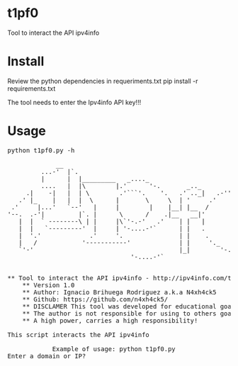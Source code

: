 # t1pf0
Tool to interact the API ipv4info 
# Install
Review the python dependencies in requeriments.txt pip install -r requirements.txt

The tool needs to enter the Ipv4info API key!!!
# Usage
<pre>
python t1pf0.py -h

             __                                                       
         ...-'  |`.                                                    
         |      |  |_________   _...._                                 
         ....   |  |\        |.'      '-.       _.._                   
     .|    -|   |  | \        .'```'.    '.   .' .._|   .-''` ''-.     
   .' |_    |   |  |  \      |       \     \  | '     .'          '.   
 .'     |...'   `--'   |     |        |    |__| |__  /              `  
'--.  .-'|         |`. |      \      /    .|__   __|'                ' 
   |  |  ` --------\ | |     |\`'-.-'   .'    | |   |         .-.    | 
   |  |   `---------'  |     | '-....-'`      | |   .        |   |   . 
   |  '.'             .'     '.               | |    .       '._.'  /  
   |   /            '-----------'             | |     '._         .'   
   `'-'                                       |_|        '-....-'`         
	                             '-....-'`                        


** Tool to interact the API ipv4info - http://ipv4info.com/tools/api/
	** Version 1.0
	** Author: Ignacio Brihuega Rodriguez a.k.a N4xh4ck5
	** Github: https://github.com/n4xh4ck5/
	** DISCLAMER This tool was developed for educational goals. 
	** The author is not responsible for using to others goals.
	** A high power, carries a high responsibility!
 
This script interacts the API ipv4info 

			Example of usage: python t1pf0.py 
Enter a domain or IP?
</pre>
